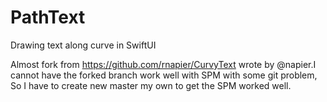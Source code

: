 # PathText

Drawing text along curve in SwiftUI

Almost fork from https://github.com/rnapier/CurvyText  wrote by @napier.I cannot have the forked branch work well with SPM with some git problem, So I have to create new master my own to get the SPM worked well. 
